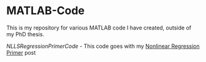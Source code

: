 # MATLAB-Code

This is my repository for various MATLAB code I have created, outside of my PhD thesis.

*NLLSRegressionPrimerCode* - This code goes with my [Nonlinear Regression Primer](https://diffusioned.github.io/regression/Nonlinear_Regression/) post
